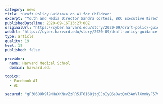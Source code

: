 ```yaml
---
category: news
title: "Draft Policy Guidance on AI for Children"
excerpt: "Youth and Media Director Sandra Cortesi, BKC Executive Director Urs Gasser, Assistant Research Director Ryan Budish, and Research Associate Alexa Hasse informed UNICEF’s Draft Policy Guidance on AI for Children,"
publishedDateTime: 2020-09-16T13:27:00Z
originalUrl: "https://cyber.harvard.edu/story/2020-09/draft-policy-guidance-ai-children"
webUrl: "https://cyber.harvard.edu/story/2020-09/draft-policy-guidance-ai-children"
type: article
quality: 19
heat: 19
published: false

provider:
  name: Harvard Medical School
  domain: harvard.edu

topics:
  - Facebook AI
  - AI

secured: "gF306OOk9l9NHaXKNuvZzRR5JT6I68jtgEJoIyQSaOwtQmCSAnVlXmmWyF57vdNkMZONnY0V1ng5ECahXRun5NkqxnzuixYexNXPfQXadkDKUGgjmvm6D3M6Q6G1MMykh88w3PFM/6fiOoIMoqKjIJty8VSOoripbHCeJ/OzfZYxTI9r0xQf1MdhgI7XEkLuBFuw+Uphj9Mh2JbUQlfcza0Z6Txw0CzRRR8d2AQSaqWR0vLVpiX4JNLVUDZDhE9G8FMpIU0mpahFaPuU7UIG9CB4dXzIg8w1buyCjXm/Jwaz57To/pZQx3Mmfk5gHCGt7FdhZRty3b3u/NYZmSX0Y2EDcXL/w0sRJxqWLv2lD7g=;OkF7wQVi5zy/vZkykXHC4Q=="
---
```


